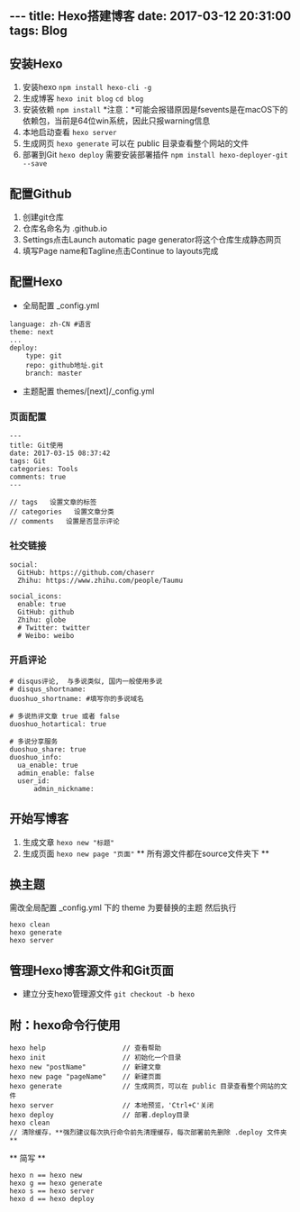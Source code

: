 --- title: Hexo搭建博客 date: 2017-03-12 20:31:00
tags: Blog
---

## 安装Hexo
1. 安装hexo
`npm install hexo-cli -g`
2. 生成博客
`hexo init blog`
`cd blog`
3. 安装依赖
`npm install`
*注意：*可能会报错原因是fsevents是在macOS下的依赖包，当前是64位win系统，因此只报warning信息
4. 本地启动查看
`hexo server`
5. 生成网页
`hexo generate`
可以在 public 目录查看整个网站的文件
6. 部署到Git
`hexo deploy`
需要安装部署插件
`npm install hexo-deployer-git --save`

## 配置Github
1. 创建git仓库
2. 仓库名命名为 <userName>.github.io
3. Settings点击Launch automatic page generator将这个仓库生成静态网页
4. 填写Page name和Tagline点击Continue to layouts完成

## 配置Hexo
- 全局配置 _config.yml
```
language: zh-CN #语言
theme: next
...
deploy:
    type: git
    repo: github地址.git
    branch: master 
```
- 主题配置 themes/[next]/_config.yml

### 页面配置
```
---
title: Git使用
date: 2017-03-15 08:37:42
tags: Git 
categories: Tools
comments: true
---

// tags   设置文章的标签
// categories   设置文章分类
// comments   设置是否显示评论
```

### 社交链接
```
social:
  GitHub: https://github.com/chaserr
  Zhihu: https://www.zhihu.com/people/Taumu

social_icons:
  enable: true
  GitHub: github
  Zhihu: globe
  # Twitter: twitter
  # Weibo: weibo

```

### 开启评论
```
# disqus评论,  与多说类似, 国内一般使用多说
# disqus_shortname: 
duoshuo_shortname: #填写你的多说域名

# 多说热评文章 true 或者 false
duoshuo_hotartical: true

# 多说分享服务
duoshuo_share: true
duoshuo_info:
  ua_enable: true
  admin_enable: false
  user_id:
      admin_nickname:

```

## 开始写博客
1. 生成文章
`hexo new "标题"`
2. 生成页面
`hexo new page "页面"`
** 所有源文件都在source文件夹下 **

## 换主题
需改全局配置 _config.yml 下的 theme 为要替换的主题
然后执行
```
hexo clean
hexo generate
hexo server

```

## 管理Hexo博客源文件和Git页面
- 建立分支hexo管理源文件
`git checkout -b hexo`

## 附：hexo命令行使用
```
hexo help                   // 查看帮助
hexo init                   // 初始化一个目录
hexo new "postName"         // 新建文章
hexo new page "pageName"    // 新建页面
hexo generate               // 生成网页，可以在 public 目录查看整个网站的文件
hexo server                 // 本地预览，'Ctrl+C'关闭
hexo deploy                 // 部署.deploy目录
hexo clean
// 清除缓存，**强烈建议每次执行命令前先清理缓存，每次部署前先删除 .deploy 文件夹**
```
** 简写 ** 
```
hexo n == hexo new
hexo g == hexo generate
hexo s == hexo server
hexo d == hexo deploy
```
